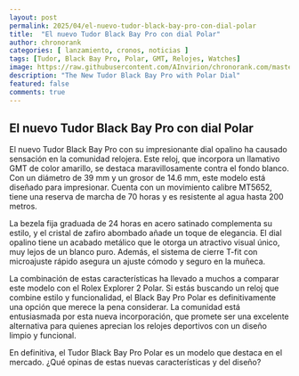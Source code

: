 ```yaml
---
layout: post
permalink: 2025/04/el-nuevo-tudor-black-bay-pro-con-dial-polar
title:  "El nuevo Tudor Black Bay Pro con dial Polar"
author: chronorank
categories: [ lanzamiento, cronos, noticias ]
tags: [Tudor, Black Bay Pro, Polar, GMT, Relojes, Watches]
image: https://raw.githubusercontent.com/AInvirion/chronorank.com/master/images/posts/20250410102802.png
description: "The New Tudor Black Bay Pro with Polar Dial"
featured: false
comments: true
---
```

## El nuevo Tudor Black Bay Pro con dial Polar

El nuevo Tudor Black Bay Pro con su impresionante dial opalino ha causado sensación en la comunidad relojera. Este reloj, que incorpora un llamativo GMT de color amarillo, se destaca maravillosamente contra el fondo blanco. Con un diámetro de 39 mm y un grosor de 14.6 mm, este modelo está diseñado para impresionar. Cuenta con un movimiento calibre MT5652, tiene una reserva de marcha de 70 horas y es resistente al agua hasta 200 metros.

La bezela fija graduada de 24 horas en acero satinado complementa su estilo, y el cristal de zafiro abombado añade un toque de elegancia. El dial opalino tiene un acabado metálico que le otorga un atractivo visual único, muy lejos de un blanco puro. Además, el sistema de cierre T-fit con microajuste rápido asegura un ajuste cómodo y seguro en la muñeca.

La combinación de estas características ha llevado a muchos a comparar este modelo con el Rolex Explorer 2 Polar. Si estás buscando un reloj que combine estilo y funcionalidad, el Black Bay Pro Polar es definitivamente una opción que merece la pena considerar. La comunidad está entusiasmada por esta nueva incorporación, que promete ser una excelente alternativa para quienes aprecian los relojes deportivos con un diseño limpio y funcional.

En definitiva, el Tudor Black Bay Pro Polar es un modelo que destaca en el mercado. ¿Qué opinas de estas nuevas características y del diseño?